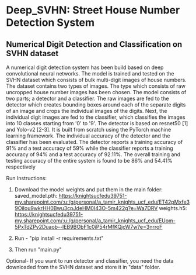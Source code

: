 # Deep_SVHN: Street House Number Detection System
## Numerical Digit Detection and Classification on SVHN dataset
A numerical digit detection system has been build based on deep convolutional neural networks.
The model is trained and tested on the SVHN dataset which consists of bulk multi-digit images
of house numbers. The dataset contains two types of images. The type which consists of raw
uncropped house number images has been chosen. The model consists of two parts; a detector
and a classifier. The raw images are fed to the detector which creates bounding boxes around
each of the separate digits of an image and crops the individual images of the digits. Next, the
individual digit images are fed to the classifier, which classifies the images into 10 classes
starting from '0' to '9'. The detector is based on resnet50 [1] and Yolo-v2 [2-3]. It is built from
scratch using the PyTorch machine learning framework. The individual accuracy of the detector
and the classifier has been evaluated. The detector reports a training accuracy of 91% and a test
accuracy of 59% while the classifier reports a training accuracy of 94% and a test accuracy of
92.11%. The overall training and testing accuracy of the entire system is found to be 86% and
54.41% respectively

Run Instructions:
1. Download the model weights and put them in the main folder: 
   saved_model.pth: https://knightsucfedu39751-my.sharepoint.com/:u:/g/personal/a_tamir_knights_ucf_edu/ET42pMxfe39OiIou9wkrHH0Bwu3cpJdeHM0I43O-5m422g?e=Wa7DRV
   weights.h5: https://knightsucfedu39751-my.sharepoint.com/:u:/g/personal/a_tamir_knights_ucf_edu/EUom-5PxTdZPv2Duaob--lEB9BObF1c0iP54rMfKQjcW7w?e=3nrroF

2. Run - "pip install -r requirements.txt"

3. Then run "main.py"

Optional- If you want to run detector and classifier, you need the data downloaded from the SVHN dataset and store it in "data" folder.
